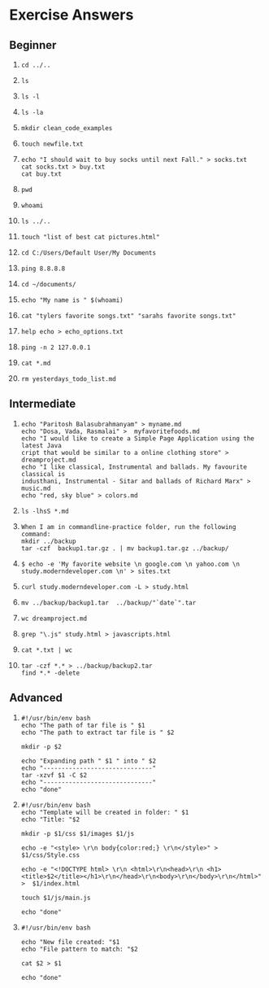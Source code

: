 # Exercise Answers
Beginner
---
1.
   ```
   cd ../..
   ```

2.
   ```
   ls
   ```
3.
   ```
   ls -l
   ```
4.
   ```
   ls -la
   ```
5.
   ```
   mkdir clean_code_examples
   ```
6.
   ```
   touch newfile.txt
   ```
7.
   ```
   echo "I should wait to buy socks until next Fall." > socks.txt
   cat socks.txt > buy.txt
   cat buy.txt
   ```
8.
   ```
   pwd
   ```
9.
   ```
   whoami
   ```
10.
    ```
    ls ../..
    ```
11.
    ```
    touch "list of best cat pictures.html"
    ```
12.
    ```
    cd C:/Users/Default User/My Documents
    ```
13.
    ```
    ping 8.8.8.8
    ```
14.
    ```
    cd ~/documents/
    ```
15.
    ```
    echo "My name is " $(whoami)
    ```
16.
    ```
    cat "tylers favorite songs.txt" "sarahs favorite songs.txt"
    ```
17.
    ```
    help echo > echo_options.txt
    ```
18.
    ```
    ping -n 2 127.0.0.1
    ```
19.
    ```
    cat *.md
    ```
20.
    ```
    rm yesterdays_todo_list.md
    ``` 

Intermediate
---
1.
   ```
   echo "Paritosh Balasubrahmanyam" > myname.md
   echo "Dosa, Vada, Rasmalai" >  myfavoritefoods.md
   echo "I would like to create a Simple Page Application using the latest Java
   cript that would be similar to a online clothing store" > dreamproject.md
   echo "I like classical, Instrumental and ballads. My favourite classical is
   industhani, Instrumental - Sitar and ballads of Richard Marx" > music.md
   echo "red, sky blue" > colors.md
   ```
2.
   ```
   ls -lhsS *.md
   ```
3.
   ```
   When I am in commandline-practice folder, run the following command: 
   mkdir ../backup
   tar -czf  backup1.tar.gz . | mv backup1.tar.gz ../backup/

4.
   ```
   $ echo -e 'My favorite website \n google.com \n yahoo.com \n study.moderndeveloper.com \n' > sites.txt
   ```
5.
   ```
   curl study.moderndeveloper.com -L > study.html
   ```
6.
   ```
   mv ../backup/backup1.tar  ../backup/"`date`".tar
   ```
7.
   ```
   wc dreamproject.md
   ```
8.
   ```
   grep "\.js" study.html > javascripts.html
   ```
9.
   ```
   cat *.txt | wc
   ```
10.
    ```
    tar -czf *.* > ../backup/backup2.tar
    find *.* -delete
    ```
Advanced
---
1.
   ```
   #!/usr/bin/env bash
   echo "The path of tar file is " $1
   echo "The path to extract tar file is " $2

   mkdir -p $2

   echo "Expanding path " $1 " into " $2
   echo "------------------------------"
   tar -xzvf $1 -C $2
   echo "------------------------------"
   echo "done"
   ```
2.
   ```
   #!/usr/bin/env bash
   echo "Template will be created in folder: " $1
   echo "Title: "$2

   mkdir -p $1/css $1/images $1/js

   echo -e "<style> \r\n body{color:red;} \r\n</style>" >  $1/css/Style.css

   echo -e "<!DOCTYPE html> \r\n <html>\r\n<head>\r\n <h1><title>$2</title></h1>\r\n</head>\r\n<body>\r\n</body>\r\n</html>" >  $1/index.html

   touch $1/js/main.js

   echo "done"
   ```
3.
   ```
   #!/usr/bin/env bash

   echo "New file created: "$1
   echo "File pattern to match: "$2

   cat $2 > $1

   echo "done"
   ```
